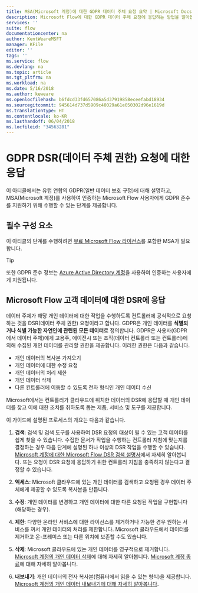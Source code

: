```yaml
---
title: MSA(Microsoft 계정)에 대한 GDPR 데이터 주체 요청 요약 | Microsoft Docs
description: Microsoft Flow에 대한 GDPR 데이터 주체 요청에 응답하는 방법을 알아봅니다.
services: ''
suite: flow
documentationcenter: na
author: KentWeareMSFT
manager: KFile
editor: ''
tags: ''
ms.service: flow
ms.devlang: na
ms.topic: article
ms.tgt_pltfrm: na
ms.workload: na
ms.date: 5/16/2018
ms.author: keweare
ms.openlocfilehash: b6fdcd33fd657086a5d37919858eceefabd18934
ms.sourcegitcommit: 945614d737d5909c40029a61e050302d96e1619d
ms.translationtype: HT
ms.contentlocale: ko-KR
ms.lasthandoff: 06/04/2018
ms.locfileid: "34563281"
---
```

# <a name="respond-to-gdpr-data-subject-rights-dsrs-requests"></a>GDPR DSR(데이터 주체 권한) 요청에 대한 응답

이 아티클에서는 유럽 연합의 GDPR(일반 데이터 보호 규정)에 대해 설명하고, MSA(Microsoft 계정)를 사용하여 인증하는 Microsoft Flow 사용자에게 GDPR 준수를 지원하기 위해 수행할 수 있는 단계를 제공합니다.

## <a name="prerequisites"></a>필수 구성 요소

이 아티클의 단계를 수행하려면 [무료 Microsoft Flow 라이선스](https://flow.microsoft.com/pricing/)를 포함한 MSA가 필요합니다.

>[!TIP]
> 또한 GDPR 준수 정보는 [Azure Active Directory 계정](gdpr-dsr-summary.md)을 사용하여 인증하는 사용자에게 지원됩니다.
>
>

## <a name="respond-to-dsrs-for-microsoft-flow-customer-data"></a>Microsoft Flow 고객 데이터에 대한 DSR에 응답

데이터 주체가 해당 개인 데이터에 대한 작업을 수행하도록 컨트롤러에 공식적으로 요청하는 것을 DSR(데이터 주체 권한) 요청이라고 합니다. GDPR은 개인 데이터를 **식별되거나 식별 가능한 자연인에 관련된 모든 데이터**로 정의합니다. GDPR은 사용자(GDPR에서 데이터 주체)에게 고용주, 에이전시 또는 조직(데이터 컨트롤러 또는 컨트롤러)에 의해 수집된 개인 데이터를 관리할 권한을 제공합니다. 이러한 권한은 다음과 같습니다.

* 개인 데이터의 복사본 가져오기
* 개인 데이터에 대한 수정 요청
* 개인 데이터의 처리 제한
* 개인 데이터 삭제
* 다른 컨트롤러에 이동할 수 있도록 전자 형식인 개인 데이터 수신

Microsoft에서는 컨트롤러가 클라우드에 위치한 데이터의 DSR에 응답할 때 개인 데이터를 찾고 이에 대한 조치를 취하도록 돕는 제품, 서비스 및 도구를 제공합니다.

이 가이드에 설명된 프로세스의 개요는 다음과 같습니다.

1. **검색**: 검색 및 검색 도구를 사용하여 DSR 요청의 대상이 될 수 있는 고객 데이터를 쉽게 찾을 수 있습니다. 수집한 문서가 작업을 수행하는 컨트롤러 지침에 맞는지를 결정하는 경우 다음 단계에 설명된 하나 이상의 DSR 작업을 수행할 수 있습니다. [Microsoft 계정에 대한 Microsoft Flow DSR 검색 설명서](gdpr-dsr-discovery-msa.md)에서 자세히 알아봅니다. 또는 요청이 DSR 요청에 응답하기 위한 컨트롤러 지침을 충족하지 않는다고 결정할 수 있습니다.

1. **액세스**: Microsoft 클라우드에 있는 개인 데이터를 검색하고 요청된 경우 데이터 주체에게 제공할 수 있도록 복사본을 만듭니다.

1. **수정**: 개인 데이터를 변경하고 개인 데이터에 대한 다른 요청된 작업을 구현합니다(해당하는 경우).

1. **제한**: 다양한 온라인 서비스에 대한 라이선스를 제거하거나 가능한 경우 원하는 서비스를 꺼서 개인 데이터의 처리를 제한합니다. Microsoft 클라우드에서 데이터를 제거하고 온-프레미스 또는 다른 위치에 보존할 수도 있습니다.

1. **삭제**: Microsoft 클라우드에 있는 개인 데이터를 영구적으로 제거합니다. [Microsoft 계정의 개인 데이터 삭제](gdpr-dsr-delete-msa.md)에 대해 자세히 알아봅니다. [Microsoft 계정 종료](gdpr-dsr-accountclose-msa.md)에 대해 자세히 알아봅니다.

1. **내보내기**: 개인 데이터의 전자 복사본(컴퓨터에서 읽을 수 있는 형식)을 제공합니다. [Microsoft 계정의 개인 데이터 내보내기에 대해 자세히 알아봅니다](gdpr-dsr-export-msa.md).